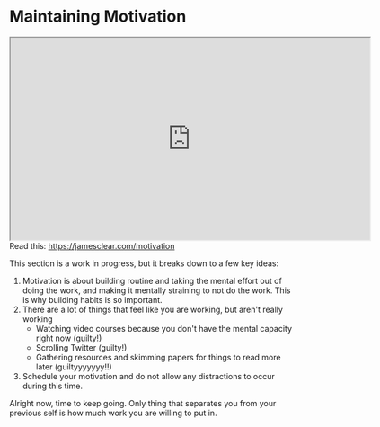 # Maintaining Motivation

<iframe allowfullscreen height="360" src="https://www.youtube.com/embed/njZHOUktMuI?wmode=opaque" width="640"></iframe>Read
this: <a href="https://jamesclear.com/motivation" rel="noopener"
target="_blank">https://jamesclear.com/motivation</a>

This section is a work in progress, but it breaks down to a few key
ideas:

1.  Motivation is about building routine and taking the mental effort
    out of doing the work, and making it mentally straining to not do
    the work. This is why building habits is so important.
2.  There are a lot of things that feel like you are working, but aren't
    really working
    -   Watching video courses because you don't have the mental
        capacity right now (guilty!)
    -   Scrolling Twitter (guilty!)
    -   Gathering resources and skimming papers for things to read more
        later (guiltyyyyyyy!!)
3.  Schedule your motivation and do not allow any distractions to occur
    during this time.

Alright now, time to keep going. Only thing that separates you from your
previous self is how much work you are willing to put in.
